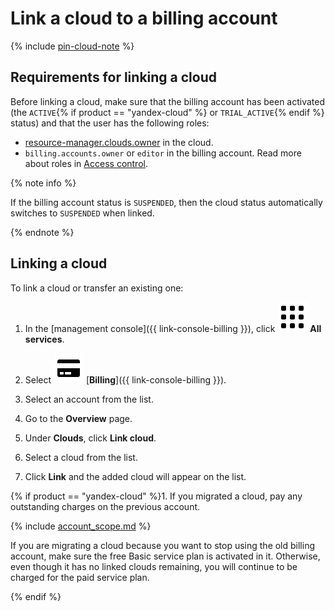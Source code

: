 # Link a cloud to a billing account

{% include [pin-cloud-note](../_includes/pin-cloud-note.md) %}

## Requirements for linking a cloud

Before linking a cloud, make sure that the billing account has been activated (the `ACTIVE`{% if product == "yandex-cloud" %} or `TRIAL_ACTIVE`{% endif %} status) and that the user has the following roles:
* [resource-manager.clouds.owner](../../iam/concepts/access-control/roles.md#owner) in the cloud.
* `billing.accounts.owner` or `editor` in the billing account. Read more about roles in [Access control](../security/index.md#role-list).

{% note info %}

If the billing account status is `SUSPENDED`, then the cloud status automatically switches to `SUSPENDED` when linked.

{% endnote %}

## Linking a cloud

To link a cloud or transfer an existing one:
1. In the [management console]({{ link-console-billing }}), click ![image](../../_assets/main-menu.svg) **All services**.

1. Select ![image](../../_assets/billing.svg) [**Billing**]({{ link-console-billing }}).

1. Select an account from the list.

1. Go to the **Overview** page.

1. Under **Clouds**, click **Link cloud**.

1. Select a cloud from the list.

1. Click **Link** and the added cloud will appear on the list.

{% if product == "yandex-cloud" %}1. If you migrated a cloud, pay any outstanding charges on the previous account.

{% include [account_scope.md](../_includes/account-scope.md) %}

If you are migrating a cloud because you want to stop using the old billing account, make sure the free Basic service plan is activated in it. Otherwise, even though it has no linked clouds remaining, you will continue to be charged for the paid service plan.

{% endif %}




